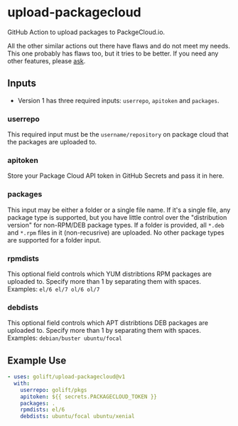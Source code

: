 # upload-packagecloud

GitHub Action to upload packages to PackgeCloud.io.

All the other similar actions out there have flaws and do not meet my needs.
This one probably has flaws too, but it tries to be better.
If you need any other features, please [ask](https://github.com/golift/upload-packagecloud/issues/new).

## Inputs

- Version 1 has three required inputs: `userrepo`, `apitoken` and `packages`.

### userrepo

This required input must be the `username/repository` on package cloud that the packages are uploaded to.

### apitoken

Store your Package Cloud API token in GitHub Secrets and pass it in here.

### packages

This input may be either a folder or a single file name.
If it's a single file, any package type is supported,
but you have little control over the "distribution version" for non-RPM/DEB package types.
If a folder is provided, all `*.deb` and `*.rpm` files in it (non-recusrive) are uploaded.
No other package types are supported for a folder input.

### rpmdists

This optional field controls which YUM distribtions RPM packages are uploaded to.
Specify more than 1 by separating them with spaces.
Examples: `el/6 el/7 ol/6 ol/7`

### debdists

This optional field controls which APT distribtions DEB packages are uploaded to.
Specify more than 1 by separating them with spaces.
Examples: `debian/buster ubuntu/focal`

## Example Use

```yaml
- uses: golift/upload-packagecloud@v1
  with:
    userrepo: golift/pkgs
    apitoken: ${{ secrets.PACKAGECLOUD_TOKEN }}
    packages: .
    rpmdists: el/6
    debdists: ubuntu/focal ubuntu/xenial
```
